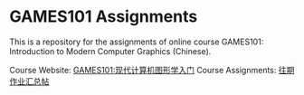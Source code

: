 # GAMES101 Assignments

This is a repository for the assignments of online course GAMES101: Introduction to Modern Computer Graphics (Chinese).

Course Website: [GAMES101:现代计算机图形学入门](http://games-cn.org/intro-graphics/)
Course Assignments: [往期作业汇总帖](http://games-cn.org/forums/topic/allhw/)
